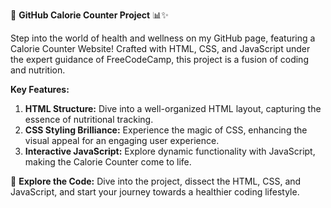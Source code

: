 🥗 **GitHub Calorie Counter Project** 📊✨

Step into the world of health and wellness on my GitHub page, featuring a Calorie Counter Website! Crafted with HTML, CSS, and JavaScript under the expert guidance of FreeCodeCamp, this project is a fusion of coding and nutrition.

**Key Features:**
1. **HTML Structure:** Dive into a well-organized HTML layout, capturing the essence of nutritional tracking.
2. **CSS Styling Brilliance:** Experience the magic of CSS, enhancing the visual appeal for an engaging user experience.
3. **Interactive JavaScript:** Explore dynamic functionality with JavaScript, making the Calorie Counter come to life.

🔗 **Explore the Code:**
Dive into the project, dissect the HTML, CSS, and JavaScript, and start your journey towards a healthier coding lifestyle.
